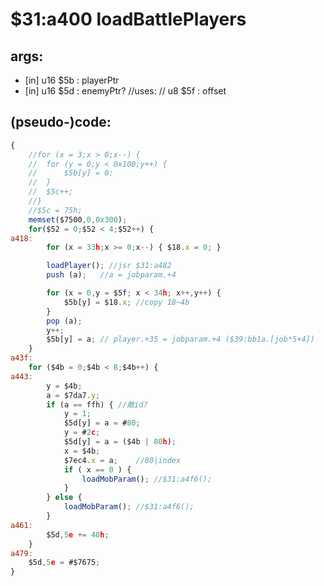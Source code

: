﻿
# $31:a400 loadBattlePlayers 

<summary></summary>

## args:
+ [in] u16 $5b : playerPtr
+ [in] u16 $5d : enemyPtr?
//uses:
//	u8 $5f : offset
## (pseudo-)code:
```js
{
	//for (x = 3;x > 0;x--) {
	//	for (y = 0;y < 0x100;y++) {
	//		$5b[y] = 0;
	//	}
	//	$5c++;
	//}
	//$5c = 75h;
	memset($7500,0,0x300);
	for($52 = 0;$52 < 4;$52++) {
a418:
		for (x = 33h;x >= 0;x--) { $18.x = 0; }

		loadPlayer(); //jsr $31:a482
		push (a);	//a = jobparam.+4

		for (x = 0,y = $5f; x < 34h; x++,y++) {
			$5b[y] = $18.x; //copy 18~4b
		}
		pop (a);
		y++;
		$5b[y] = a;	// player.+35 = jobparam.+4 ($39:bb1a.[job*5+4])
	}
a43f:
	for ($4b = 0;$4b < 8;$4b++) {
a443:
		y = $4b;
		a = $7da7.y;
		if (a == ffh) {	//敵id?
			y = 1;
			$5d[y] = a = #80;
			y = #2c;
			$5d[y] = a = ($4b | 80h);
			x = $4b;
			$7ec4.x = a;	//80|index
			if ( x == 0 ) {
				loadMobParam(); //$31:a4f6();
			}	
		} else {
			loadMobParam();	//$31:a4f6();
		}
a461:
		$5d,5e += 40h;
	}
a479:
	$5d,5e = #$7675;
}
```




